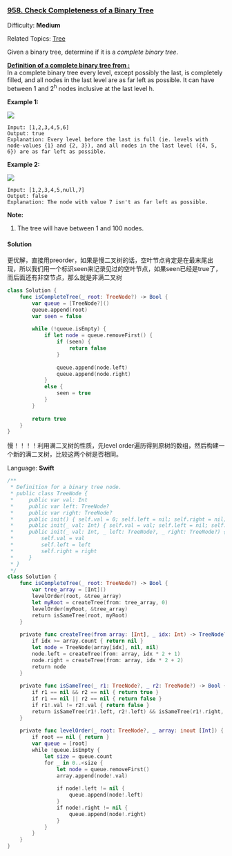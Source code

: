 ### [958\. Check Completeness of a Binary Tree](https://leetcode.com/problems/check-completeness-of-a-binary-tree/)

Difficulty: **Medium**  

Related Topics: [Tree](https://leetcode.com/tag/tree/)


Given a binary tree, determine if it is a _complete binary tree_.

<u style="display: inline;">**Definition of a complete binary tree from :**</u>  
In a complete binary tree every level, except possibly the last, is completely filled, and all nodes in the last level are as far left as possible. It can have between 1 and 2<sup>h</sup> nodes inclusive at the last level h.

**Example 1:**

**![](https://assets.leetcode.com/uploads/2018/12/15/complete-binary-tree-1.png)**

```
Input: [1,2,3,4,5,6]
Output: true
Explanation: Every level before the last is full (ie. levels with node-values {1} and {2, 3}), and all nodes in the last level ({4, 5, 6}) are as far left as possible.
```


**Example 2:**

**![](https://assets.leetcode.com/uploads/2018/12/15/complete-binary-tree-2.png)**

```
Input: [1,2,3,4,5,null,7]
Output: false
Explanation: The node with value 7 isn't as far left as possible.
```


**Note:**

1.  The tree will have between 1 and 100 nodes.


#### Solution

更优解，直接用preorder，如果是慢二叉树的话，空叶节点肯定是在最末尾出现，所以我们用一个标识seen来记录见过的空叶节点，如果seen已经是true了，而后面还有非空节点，那么就是非满二叉树

```swift
class Solution {
    func isCompleteTree(_ root: TreeNode?) -> Bool {
        var queue = [TreeNode?]()
        queue.append(root)
        var seen = false
        
        while (!queue.isEmpty) {
            if let node = queue.removeFirst() {
                if (seen) {
                    return false
                }
                
                queue.append(node.left)
                queue.append(node.right)
            }
            else {
                seen = true
            }
        }
        
        return true
    }
}
```

慢！！！！利用满二叉树的性质，先level order遍历得到原树的数组，然后构建一个新的满二叉树，比较这两个树是否相同。

Language: **Swift**

```swift
/**
 * Definition for a binary tree node.
 * public class TreeNode {
 *     public var val: Int
 *     public var left: TreeNode?
 *     public var right: TreeNode?
 *     public init() { self.val = 0; self.left = nil; self.right = nil; }
 *     public init(_ val: Int) { self.val = val; self.left = nil; self.right = nil; }
 *     public init(_ val: Int, _ left: TreeNode?, _ right: TreeNode?) {
 *         self.val = val
 *         self.left = left
 *         self.right = right
 *     }
 * }
 */
class Solution {
    func isCompleteTree(_ root: TreeNode?) -> Bool {
        var tree_array = [Int]()
        levelOrder(root, &tree_array)
        let myRoot = createTree(from: tree_array, 0)
        levelOrder(myRoot, &tree_array)
        return isSameTree(root, myRoot)
    }
    
    private func createTree(from array: [Int], _ idx: Int) -> TreeNode? {
        if idx >= array.count { return nil }
        let node = TreeNode(array[idx], nil, nil)
        node.left = createTree(from: array, idx * 2 + 1)
        node.right = createTree(from: array, idx * 2 + 2)
        return node
    }
    
    private func isSameTree(_ r1: TreeNode?, _ r2: TreeNode?) -> Bool {
        if r1 == nil && r2 == nil { return true }
        if r1 == nil || r2 == nil { return false }
        if r1!.val != r2!.val { return false }
        return isSameTree(r1!.left, r2!.left) && isSameTree(r1!.right, r2!.right)
    }
    
    private func levelOrder(_ root: TreeNode?, _ array: inout [Int]) {
        if root == nil { return }
        var queue = [root]
        while !queue.isEmpty {
            let size = queue.count
            for _ in 0..<size {
                let node = queue.removeFirst()
                array.append(node!.val)
                
                if node!.left != nil {
                    queue.append(node!.left)
                }
                if node!.right != nil {
                    queue.append(node!.right)
                }
            }
        }
    }
}
```
